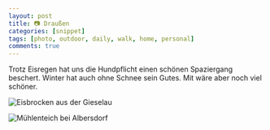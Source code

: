```yaml
---
layout: post
title: 📷 Draußen 
categories: [snippet]
tags: [photo, outdoor, daily, walk, home, personal] 
comments: true
---
```


Trotz Eisregen hat uns die Hundpflicht einen schönen Spaziergang beschert. Winter hat auch ohne Schnee sein Gutes. Mit wäre aber noch viel schöner.

![Eisbrocken aus der Gieselau](http://stngl.net/foto/uploads/big/3d0e7e30aa42565918e2a17586a3d34d.jpg)

![Mühlenteich bei Albersdorf](http://stngl.net/foto/uploads/big/1e970b5f75b50e4a030e2e69f39731a6.jpg)
